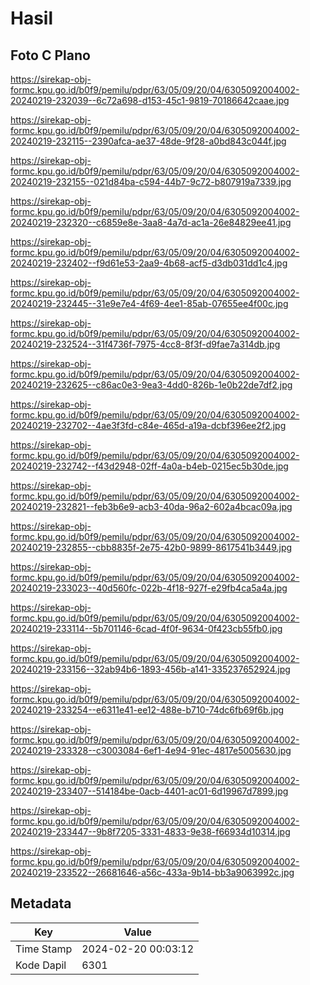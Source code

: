 # Hasil

## Foto C Plano

https://sirekap-obj-formc.kpu.go.id/b0f9/pemilu/pdpr/63/05/09/20/04/6305092004002-20240219-232039--6c72a698-d153-45c1-9819-70186642caae.jpg

https://sirekap-obj-formc.kpu.go.id/b0f9/pemilu/pdpr/63/05/09/20/04/6305092004002-20240219-232115--2390afca-ae37-48de-9f28-a0bd843c044f.jpg

https://sirekap-obj-formc.kpu.go.id/b0f9/pemilu/pdpr/63/05/09/20/04/6305092004002-20240219-232155--021d84ba-c594-44b7-9c72-b807919a7339.jpg

https://sirekap-obj-formc.kpu.go.id/b0f9/pemilu/pdpr/63/05/09/20/04/6305092004002-20240219-232320--c6859e8e-3aa8-4a7d-ac1a-26e84829ee41.jpg

https://sirekap-obj-formc.kpu.go.id/b0f9/pemilu/pdpr/63/05/09/20/04/6305092004002-20240219-232402--f9d61e53-2aa9-4b68-acf5-d3db031dd1c4.jpg

https://sirekap-obj-formc.kpu.go.id/b0f9/pemilu/pdpr/63/05/09/20/04/6305092004002-20240219-232445--31e9e7e4-4f69-4ee1-85ab-07655ee4f00c.jpg

https://sirekap-obj-formc.kpu.go.id/b0f9/pemilu/pdpr/63/05/09/20/04/6305092004002-20240219-232524--31f4736f-7975-4cc8-8f3f-d9fae7a314db.jpg

https://sirekap-obj-formc.kpu.go.id/b0f9/pemilu/pdpr/63/05/09/20/04/6305092004002-20240219-232625--c86ac0e3-9ea3-4dd0-826b-1e0b22de7df2.jpg

https://sirekap-obj-formc.kpu.go.id/b0f9/pemilu/pdpr/63/05/09/20/04/6305092004002-20240219-232702--4ae3f3fd-c84e-465d-a19a-dcbf396ee2f2.jpg

https://sirekap-obj-formc.kpu.go.id/b0f9/pemilu/pdpr/63/05/09/20/04/6305092004002-20240219-232742--f43d2948-02ff-4a0a-b4eb-0215ec5b30de.jpg

https://sirekap-obj-formc.kpu.go.id/b0f9/pemilu/pdpr/63/05/09/20/04/6305092004002-20240219-232821--feb3b6e9-acb3-40da-96a2-602a4bcac09a.jpg

https://sirekap-obj-formc.kpu.go.id/b0f9/pemilu/pdpr/63/05/09/20/04/6305092004002-20240219-232855--cbb8835f-2e75-42b0-9899-8617541b3449.jpg

https://sirekap-obj-formc.kpu.go.id/b0f9/pemilu/pdpr/63/05/09/20/04/6305092004002-20240219-233023--40d560fc-022b-4f18-927f-e29fb4ca5a4a.jpg

https://sirekap-obj-formc.kpu.go.id/b0f9/pemilu/pdpr/63/05/09/20/04/6305092004002-20240219-233114--5b701146-6cad-4f0f-9634-0f423cb55fb0.jpg

https://sirekap-obj-formc.kpu.go.id/b0f9/pemilu/pdpr/63/05/09/20/04/6305092004002-20240219-233156--32ab94b6-1893-456b-a141-335237652924.jpg

https://sirekap-obj-formc.kpu.go.id/b0f9/pemilu/pdpr/63/05/09/20/04/6305092004002-20240219-233254--e6311e41-ee12-488e-b710-74dc6fb69f6b.jpg

https://sirekap-obj-formc.kpu.go.id/b0f9/pemilu/pdpr/63/05/09/20/04/6305092004002-20240219-233328--c3003084-6ef1-4e94-91ec-4817e5005630.jpg

https://sirekap-obj-formc.kpu.go.id/b0f9/pemilu/pdpr/63/05/09/20/04/6305092004002-20240219-233407--514184be-0acb-4401-ac01-6d19967d7899.jpg

https://sirekap-obj-formc.kpu.go.id/b0f9/pemilu/pdpr/63/05/09/20/04/6305092004002-20240219-233447--9b8f7205-3331-4833-9e38-f66934d10314.jpg

https://sirekap-obj-formc.kpu.go.id/b0f9/pemilu/pdpr/63/05/09/20/04/6305092004002-20240219-233522--26681646-a56c-433a-9b14-bb3a9063992c.jpg


## Metadata

| Key        | Value               |
| ---------- | ------------------- |
| Time Stamp | 2024-02-20 00:03:12 |
| Kode Dapil | 6301                |



